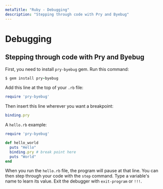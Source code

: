 ```yaml
---
metaTitle: "Ruby - Debugging"
description: "Stepping through code with Pry and Byebug"
---
```


# Debugging



## Stepping through code with Pry and Byebug


First, you need to install `pry-byebug` gem. Run this command:

```ruby
$ gem install pry-byebug

```

Add this line at the top of your `.rb` file:

```ruby
require 'pry-byebug'

```

Then insert this line wherever you want a breakpoint:

```ruby
binding.pry

```

A `hello.rb` example:

```ruby
require 'pry-byebug'

def hello_world
  puts "Hello"
  binding.pry # break point here
  puts "World"
end

```

When you run the `hello.rb` file, the program will pause at that line. You can then step through your code with the `step` command. Type a variable's name to learn its value. Exit the debugger with `exit-program` or `!!!`.

